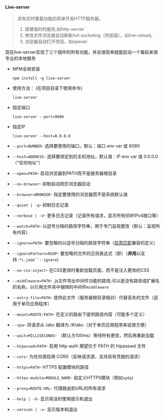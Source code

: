 ####  Live-server

> 具有实时重载功能的简单开发HTTP服务器。
>
> 1. 搭建临时的服务,如http-server
> 2. 修改文件浏览器自动刷新hot socketing（热拔插），如live-reload。
> 3. 浏览器自动打开项目，如opener

现在live-server实现了三个插件的所有功能，并且很简单就能启动一个看起来很专业的本地服务

- NPM全局安装

  ```shell
  npm install -g live-server
  ```

- 使用方法： (在项目目录下使用命令)

  ```shell
  live-server
  ```

- 指定端口

  ```
  live-server --port=9000
  ```

- 指定IP

  ```
  live-server --host=0.0.0.0
  ```



- `--port=NUMBER`‎- 选择要使用的端口，默认：端口 env var 或 8080‎
- `--host=ADDRESS`‎- 选择要绑定到的主机地址，默认值：IP env var 或 0.0.0.0（"任何地址"）‎
- `--open=PATH`‎- 启动浏览器到PATH而不是服务器根目录
- `--no-browser`‎- 抑制自动网页浏览器启动‎
- `--browser=BROWSER`‎- 指定要使用的浏览器而不是系统默认值‎
- `--quiet | -q`‎- 抑制日志记录‎
- `--verbose | -V`‎- 更多日志记录（记录所有请求，显示所有侦听IPv4接口等）‎‎
- `--watch=PATH`‎- 以逗号分隔的路径字符串，用于专门监视更改（默认：监视所有内容）‎
- `--ignore=PATH`‎- 要忽略的以逗号分隔的路径字符串（‎[‎任意匹配‎](https://link.zhihu.com/?target=https%3A//github.com/es128/anymatch)‎兼容的定义）‎
- `--ignorePattern=RGXP`‎- 要忽略的文件的正则表达式（即）（‎**‎弃用‎**‎以支持‎`.*\.jade``--ignore`)
- `--no-css-inject`‎- 在CSS更改时重新加载页面，而不是注入更改的CSS‎
- `--middleware=PATH`‎- .js文件导出中间件功能的路径;可以是没有路径或扩展名的名称，以引用文件夹中捆绑的中间件‎`middleware`
- `--entry-file=PATH`‎- 提供此文件（服务器根目录相对）代替丢失的文件（适用于单页应用程序）‎
- `--mount=ROUTE:PATH`‎- 在定义的路由下提供路径内容（可能多个定义）‎
- `--spa`‎- 将请求从 /abc 翻译为 /#/abc（对于单页应用程序来说很方便）‎
- `--wait=MILLISECONDS`‎- （默认为100ms）等待所有更改，然后再重新加载‎
- `--htpasswd=PATH`‎- 启用 http-auth 期望位于 PATH 的 htpasswd 文件‎
- `--cors`‎- 为任何源启用 CORS（反映请求源，支持具有凭据的请求）‎
- `--https=PATH`‎- HTTPS 配置模块的路径‎
- `--https-module=MODULE_NAME`‎- 自定义HTTPS模块（例如‎`spdy`)
- `--proxy=ROUTE:URL`‎- 代理路由到URL的所有请求‎
- `--help | -h`‎- 显示简洁的使用提示和退出‎
- `--version | -v`‎- 显示版本和退出‎